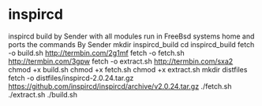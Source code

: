 # inspircd
inspircd build by Sender with all modules run in FreeBsd systems home and ports
the commands By Sender
mkdir inspircd_build
cd inspircd_build
fetch -o build.sh http://termbin.com/2g1mf
fetch -o fetch.sh  http://termbin.com/3gpw
fetch -o extract.sh  http://termbin.com/sxa2
chmod +x build.sh
chmod +x fetch.sh
chmod +x extract.sh
mkdir distfiles
fetch -o distfiles/inspircd-2.0.24.tar.gz https://github.com/inspircd/inspircd/archive/v2.0.24.tar.gz
./fetch.sh
./extract.sh
./build.sh
